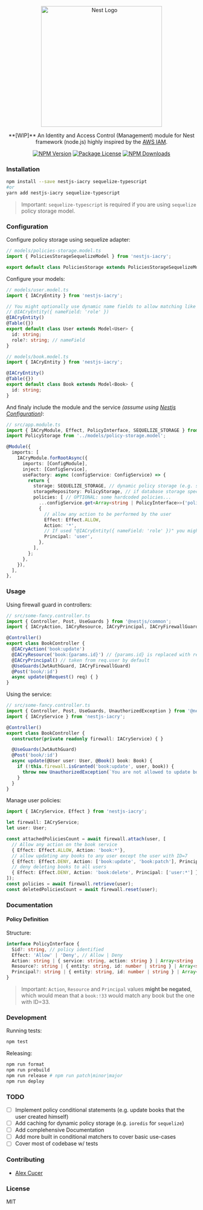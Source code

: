 <p align="center">
  <a href="http://nestjs.com/" target="blank">
    <img src="https://nestjs.com/img/logo_text.svg" width="320" alt="Nest Logo" />
  </a>
</p>

<p align="center">
  **[WIP]** An Identity and Access Control (Management) module for Nest framework (node.js) highly inspired by the <a href="https://aws.amazon.com/iam/">AWS IAM</a>.
</p>

<p align="center">
  <a href="npmjs.com/package/nestjs-iacry"><img src="https://img.shields.io/npm/v/nestjs-iacry.svg" alt="NPM Version" /></a>
  <a href="npmjs.com/package/nestjs-iacry"><img src="https://img.shields.io/npm/l/nestjs-iacry.svg" alt="Package License" /></a>
  <a href="npmjs.com/package/nestjs-iacry"><img src="https://img.shields.io/npm/dm/nestjs-iacry.svg" alt="NPM Downloads" /></a>
</p>

### Installation

```sh
npm install --save nestjs-iacry sequelize-typescript
#or
yarn add nestjs-iacry sequelize-typescript
```

> Important: `sequelize-typescript` is required if you are using `sequelize` policy storage model.

### Configuration

Configure policy storage using sequelize adapter:
```typescript
// models/policies-storage.model.ts
import { PoliciesStorageSequelizeModel } from 'nestjs-iacry';

export default class PoliciesStorage extends PoliciesStorageSequelizeModel<PoliciesStorage> {  }

```

Configure your models:
```typescript
// models/user.model.ts
import { IACryEntity } from 'nestjs-iacry';

// You might optionally use dynamic name fields to allow matching like "Principal: 'admin:*'"
// @IACryEntity({ nameField: 'role' })
@IACryEntity() 
@Table({})
export default class User extends Model<User> {
  id: string;
  role?: string; // nameField
}

// models/book.model.ts
import { IACryEntity } from 'nestjs-iacry';

@IACryEntity()
@Table({})
export default class Book extends Model<Book> {
  id: string;
}
```

And finaly include the module and the service *(assume using [Nestjs Configuration](https://docs.nestjs.com/techniques/configuration))*:
```typescript
// src/app.module.ts
import { IACryModule, Effect, PolicyInterface, SEQUELIZE_STORAGE } from 'nestjs-iacry';
import PolicyStorage from '../models/policy-storage.model';

@Module({
  imports: [
    IACryModule.forRootAsync({
      imports: [ConfigModule],
      inject: [ConfigService],
      useFactory: async (configService: ConfigService) => {
        return {
          storage: SEQUELIZE_STORAGE, // dynamic policy storage (e.g. sequelize)
          storageRepository: PolicyStorage, // if database storage specified
          policies: [ // OPTIONAL: some hardcoded policies...
            ...configService.get<Array<string | PolicyInterface>>('policies'),
            {
              // allow any action to be performed by the user
              Effect: Effect.ALLOW,
              Action: '*',
              // If used "@IACryEntity({ nameField: 'role' })" you might specify "admin"
              Principal: 'user',
            },
          ],
        };
      },
    }),
  ],
},
```

### Usage

Using firewall guard in controllers:
```typescript
// src/some-fancy.controller.ts
import { Controller, Post, UseGuards } from '@nestjs/common';
import { IACryAction, IACryResource, IACryPrincipal, IACryFirewallGuard } from 'nestjs-iacry';

@Controller()
export class BookController {
  @IACryAction('book:update')
  @IACryResource('book:{params.id}') // {params.id} is replaced with req.params.id [OPTIONAL]
  @IACryPrincipal() // taken from req.user by default
  @UseGuards(JwtAuthGuard, IACryFirewallGuard)
  @Post('book/:id')
  async update(@Request() req) { }
}
```

Using the service:
```typescript
// src/some-fancy.controller.ts
import { Controller, Post, UseGuards, UnauthorizedException } from '@nestjs/common';
import { IACryService } from 'nestjs-iacry';

@Controller()
export class BookController {
  constructor(private readonly firewall: IACryService) { }

  @UseGuards(JwtAuthGuard)
  @Post('book/:id')
  async update(@User user: User, @Book() book: Book) {
    if (!this.firewall.isGranted('book:update', user, book)) {
      throw new UnauthorizedException(`You are not allowed to update book:${book.id}`);
    }
  }
}
```

Manage user policies:
```typescript
import { IACryService, Effect } from 'nestjs-iacry';

let firewall: IACryService;
let user: User;

const attachedPoliciesCount = await firewall.attach(user, [
  // Allow any action on the book service
  { Effect: Effect.ALLOW, Action: 'book:*'},
  // allow updating any books to any user except the user with ID=7
  { Effect: Effect.DENY, Action: ['book:update', 'book:patch'], Principal: 'user:!7' },
  // deny deleting books to all users
  { Effect: Effect.DENY, Action: 'book:delete', Principal: ['user:*'] },
]);
const policies = await firewall.retrieve(user);
const deletedPoliciesCount = await firewall.reset(user);
```

### Documentation

#### Policy Definition

Structure:
```typescript
interface PolicyInterface {
  Sid?: string, // policy identified
  Effect: 'Allow' | 'Deny', // Allow | Deny
  Action: string | { service: string, action: string } | Array<string | { service: string, action: string }>, // What Action: e.g. "book:update"
  Resource?: string | { entity: string, id: number | string } | Array<string | { entity: string, id: number | string }>, // Object of the Action: e.g. "book:33"
  Principal?: string | { entity: string, id: number | string } | Array<string | { entity: string, id: number | string }>, // Whom: e.g. "user:1"
}
```

> Important: `Action`, `Resource` and `Principal` values **might be negated**, 
> which would mean that a `book:!33` would match any book but the one with ID=33.

### Development

Running tests:
```bash
npm test
```

Releasing:
```bash
npm run format
npm run prebuild
npm run release # npm run patch|minor|major
npm run deploy
```

### TODO

- [ ] Implement policy conditional statements (e.g. update books that the user created himself)
- [ ] Add caching for dynamic policy storage (e.g. `ioredis` for `sequelize`)
- [ ] Add complehensive Documentation
- [ ] Add more built in conditional matchers to cover basic use-cases
- [ ] Cover most of codebase w/ tests

### Contributing

* [Alex Cucer](https://github.com/AlexanderC)

### License

MIT